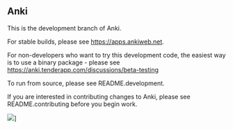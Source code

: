 Anki
-------------------------------------

This is the development branch of Anki.

For stable builds, please see https://apps.ankiweb.net.

For non-developers who want to try this development code,
the easiest way is to use a binary package - please see
https://anki.tenderapp.com/discussions/beta-testing

To run from source, please see README.development.

If you are interested in contributing changes to Anki, please
see README.contributing before you begin work.

![](https://github.com/dae/anki/workflows/Checks/badge.svg)]
